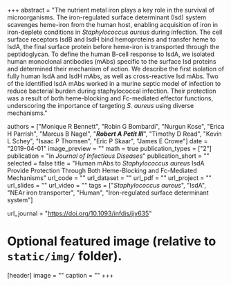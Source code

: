+++
abstract = "The nutrient metal iron plays a key role in the survival of microorganisms. The iron-regulated surface determinant (Isd) system scavenges heme-iron from the human host, enabling acquisition of iron in iron-deplete conditions in *Staphylococcus aureus* during infection. The cell surface receptors IsdB and IsdH bind hemoproteins and transfer heme to IsdA, the final surface protein before heme-iron is transported through the peptidoglycan. To define the human B-cell response to IsdA, we isolated human monoclonal antibodies (mAbs) specific to the surface Isd proteins and determined their mechanism of action. We describe the first isolation of fully human IsdA and IsdH mAbs, as well as cross-reactive Isd mAbs. Two of the identified IsdA mAbs worked in a murine septic model of infection to reduce bacterial burden during staphylococcal infection. Their protection was a result of both heme-blocking and Fc-mediated effector functions, underscoring the importance of targeting *S. aureus* using diverse mechanisms."

authors = ["Monique R Bennett", "Robin G Bombardi", "Nurgun Kose", "Erica H Parrish", "Marcus B Nagel", "***Robert A Petit III***", "Timothy D Read", "Kevin L Schey", "Isaac P Thomsen", "Eric P Skaar", "James E Crowe"]
date = "2019-04-01"
image_preview = ""
math = true
publication_types = ["2"]
publication = "in *Journal of Infectious Diseases*"
publication_short = ""
selected = false
title = "Human mAbs to *Staphylococcus aureus* IsdA Provide Protection Through Both Heme-Blocking and Fc-Mediated Mechanisms"
url_code = ""
url_dataset = ""
url_pdf = ""
url_project = ""
url_slides = ""
url_video = ""
tags =  ["*Staphylococcus aureus*", "IsdA", "NEAr iron transporter", "Human", "Iron-regulated surface determinant system"]

url_journal = "https://doi.org/10.1093/infdis/jiy635"

# Optional featured image (relative to `static/img/` folder).
[header]
image = ""
caption = ""
+++
